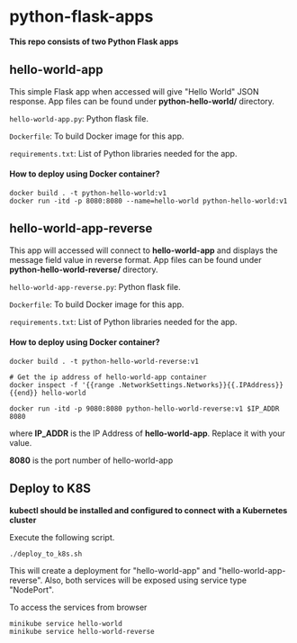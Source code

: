 # python-flask-apps

**This repo consists of two Python Flask apps**

## hello-world-app

This simple Flask app when accessed will give "Hello World" JSON response. App files can be found under **python-hello-world/** directory. 

`hello-world-app.py`: Python flask file.

`Dockerfile`: To build Docker image for this app.

`requirements.txt`: List of Python libraries needed for the app.

#### How to deploy using Docker container?

```
docker build . -t python-hello-world:v1
docker run -itd -p 8080:8080 --name=hello-world python-hello-world:v1
```

## hello-world-app-reverse

This  app will accessed will connect to **hello-world-app** and displays the message field value in reverse format. App files can be found under **python-hello-world-reverse/** directory. 

`hello-world-app-reverse.py`: Python flask file.

`Dockerfile`: To build Docker image for this app.

`requirements.txt`: List of Python libraries needed for the app.

#### How to deploy using Docker container?

```
docker build . -t python-hello-world-reverse:v1

# Get the ip address of hello-world-app container
docker inspect -f '{{range .NetworkSettings.Networks}}{{.IPAddress}}{{end}} hello-world 

docker run -itd -p 9080:8080 python-hello-world-reverse:v1 $IP_ADDR  8080
```
where 
**IP_ADDR** is the IP Address of **hello-world-app**. Replace it with your value.

**8080** is the port number of hello-world-app


## Deploy to K8S

**kubectl should be installed and configured to connect with a Kubernetes cluster**

Execute the following script.

```
./deploy_to_k8s.sh
```
This will create a deployment for "hello-world-app" and "hello-world-app-reverse". Also, both services will be exposed using service type "NodePort".

To access the services from browser

```
minikube service hello-world
minikube service hello-world-reverse
```
